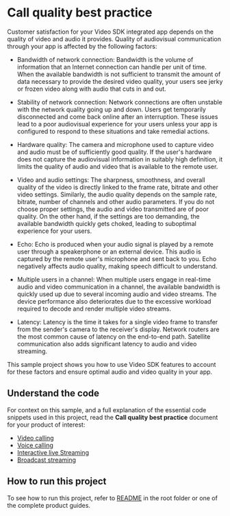 # Call quality best practice

Customer satisfaction for your Video SDK integrated app depends on the quality of video and audio it provides. Quality of audiovisual communication through your app is affected by the following factors:

- Bandwidth of network connection: Bandwidth is the volume of information that an Internet connection can handle per unit of time. When the available bandwidth is not sufficient to transmit the amount of data necessary to provide the desired video quality, your users see jerky or frozen video along with audio that cuts in and out.

- Stability of network connection: Network connections are often unstable with the network quality going up and down. Users get temporarily disconnected and come back online after an interruption. These issues lead to a poor audiovisual experience for your users unless your app is configured to respond to these situations and take remedial actions.

- Hardware quality: The camera and microphone used to capture video and audio must be of sufficiently good quality. If the user's hardware does not capture the audiovisual information in suitably high definition, it limits the quality of audio and video that is available to the remote user.

- Video and audio settings: The sharpness, smoothness, and overall quality of the video is directly linked to the frame rate, bitrate and other video settings. Similarly, the audio quality depends on the sample rate, bitrate, number of channels and other audio parameters. If you do not choose proper settings, the audio and video transmitted are of poor quality. On the other hand, if the settings are too demanding, the available bandwidth quickly gets choked, leading to suboptimal experience for your users.

- Echo: Echo is produced when your audio signal is played by a remote user through a speakerphone or an external device. This audio is captured by the remote user's microphone and sent back to you. Echo negatively affects audio quality, making speech difficult to understand.

- Multiple users in a channel: When multiple users engage in real-time audio and video communication in a channel, the available bandwidth is quickly used up due to several incoming audio and video streams. The device performance also deteriorates due to the excessive workload required to decode and render multiple video streams.

- Latency: Latency is the time it takes for a single video frame to transfer from the sender's camera to the receiver's display. Network routers are the most common cause of latency on the end-to-end path. Satellite communication also adds significant latency to audio and video streaming.

This sample project shows you how to use Video SDK features to account for these factors and ensure optimal audio and video quality in your app.

## Understand the code

For context on this sample, and a full explanation of the essential code snippets used in this project, read the **Call quality best practice** document for your product of interest:

* [Video calling](https://docs.agora.io/en/video-calling/develop/ensure-channel-quality?platform=android)
* [Voice calling](https://docs.agora.io/en/voice-calling/develop/ensure-channel-quality?platform=android)
* [Interactive live Streaming](https://docs.agora.io/en/interactive-live-streaming/develop/ensure-channel-quality?platform=android)
* [Broadcast streaming](https://docs.agora.io/en/broadcast-streaming/develop/ensure-channel-quality?platform=android)

## How to run this project

To see how to run this project, refer to [README](../README.md) in the root folder or one of the complete product guides.

